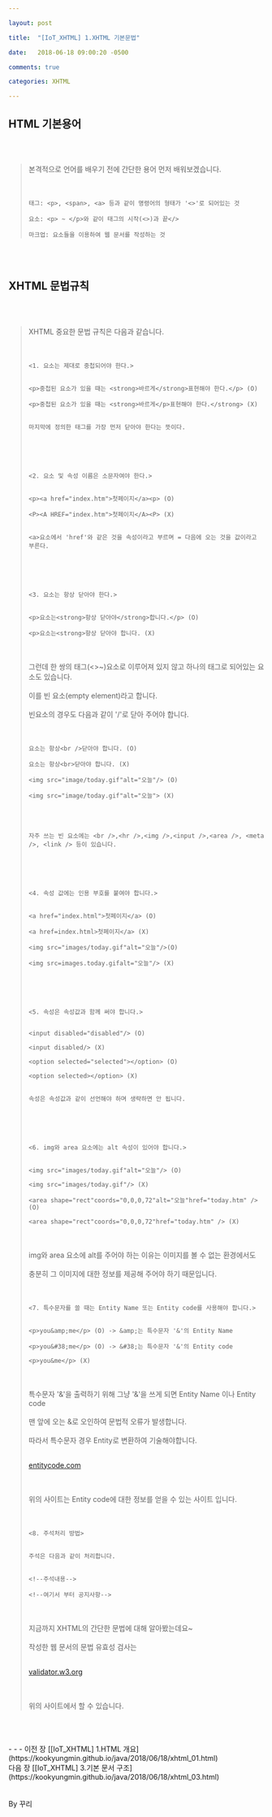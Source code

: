 ```yaml
---

layout: post

title:  "[IoT_XHTML] 1.XHTML 기본문법"

date:   2018-06-18 09:00:20 -0500

comments: true

categories: XHTML

---
```


## HTML 기본용어

<br>
<br>

>본격적으로 언어를 배우기 전에 간단한 용어 먼저 배워보겠습니다. 
><br>
><br>
><br>
>
>```
>태그: <p>, <span>, <a> 등과 같이 명령어의 형태가 '<>'로 되어있는 것
>
>요소: <p> ~ </p>와 같이 태그의 시작(<>)과 끝</>
>
>마크업: 요소들을 이용하여 웹 문서를 작성하는 것
>```

<br>
<br>

## XHTML 문법규칙

<br>
<br>

>XHTML 중요한 문법 규칙은 다음과 같습니다.
><br>
><br>
><br>
>
>```
><1. 요소는 제대로 중첩되어야 한다.>
>
>
><p>중첩된 요소가 있을 때는 <strong>바르게</strong>표현해야 한다.</p> (O)
>
><p>중첩된 요소가 있을 때는 <strong>바르게</p>표현해야 한다.</strong> (X)
>
>
>마지막에 정의한 태그를 가장 먼저 닫아야 한다는 뜻이다.
>```
>
><br>
><br>
><br>
>
>```
><2. 요소 및 속성 이름은 소문자여야 한다.>
>
>
><p><a href="index.htm">첫페이지</a><p> (O)
>
><P><A HREF="index.htm">첫페이지</A><P> (X)
>
>
><a>요소에서 'href'와 같은 것을 속성이라고 부르며 = 다음에 오는 것을 값이라고 부른다.
>```
>
><br>
><br>
><br>
>
>```
><3. 요소는 항상 닫아야 한다.>
>
>
><p>요소는<strong>항상 닫아야</strong>합니다.</p> (O)
>
><p>요소는<strong>항상 닫아야 합니다. (X)
>```
>
><br>
><br>
>그런데 한 쌍의 태그(<>~</>)요소로 이루어져 있지 않고 하나의 태그로 되어있는 요소도 있습니다. 
><br>
><br>
>이를 빈 요소(empty element)라고 합니다.
><br>
><br>
>빈요소의 경우도 다음과 같이 '/'로 닫아 주어야 합니다.
><br>
><br>
><br>
>
>```
>요소는 항상<br />닫아야 합니다. (O)
>
>요소는 항상<br>닫아야 합니다. (X)
>
><img src="image/today.gif"alt="오늘"/> (O)
>
><img src="image/today.gif"alt="오늘"> (X)
>```
>
><br>
><br>
>
>```
>자주 쓰는 빈 요소에는 <br />,<hr />,<img />,<input />,<area />, <meta />, <link /> 등이 있습니다.
>```
>
><br>
><br>
><br>
>
>```
><4. 속성 값에는 인용 부호를 붙여야 합니다.>
>
>
><a href="index.html">첫페이지</a> (O)
>
><a href=index.html>첫페이지</a> (X)
>
><img src="images/today.gif"alt="오늘"/>(O)
>
><img src=images.today.gifalt="오늘"/> (X)
>```
>
><br>
><br>
><br>
>
>```
><5. 속성은 속성값과 함께 써야 합니다.>
>
>
><input disabled="disabled"/> (O)
>
><input disabled/> (X)
>
><option selected="selected"></option> (O)
>
><option selected></option> (X)
>
>
>속성은 속성값과 같이 선언해야 하며 생략하면 안 됩니다.
>```
>
><br>
><br>
><br>
>
>```
><6. img와 area 요소에는 alt 속성이 있어야 합니다.>
>
>
><img src="images/today.gif"alt="오늘"/> (O)
>
><img src="images/today.gif"/> (X)
>
><area shape="rect"coords="0,0,0,72"alt="오늘"href="today.htm" /> (O)
>
><area shape="rect"coords="0,0,0,72"href="today.htm" /> (X)
>```
>
><br>
><br>
>img와 area 요소에 alt를 주어야 하는 이유는 이미지를 볼 수 없는 환경에서도 
><br>
><br>
>충분히 그 이미지에 대한 정보를 제공해 주어야 하기 때문입니다.
><br>
><br>
><br>
>
>```
><7. 특수문자를 쓸 때는 Entity Name 또는 Entity code를 사용해야 합니다.>
>
>
><p>you&amp;me</p> (O) -> &amp;는 특수문자 '&'의 Entity Name
>
><p>you&#38;me</p> (O) -> &#38;는 특수문자 '&'의 Entity code
>
><p>you&me</p> (X)
>```
>
><br>
><br>
>특수문자 '&'을 출력하기 위해 그냥 '&'을 쓰게 되면 Entity Name 이나 Entity code
><br>
><br>
>맨 앞에 오는 &로 오인하여 문법적 오류가 발생합니다.
><br>
><br>
>따라서 특수문자 경우 Entity로 변환하여 기술해야합니다.
><br>
><br>
>
>[entitycode.com](http://entitycode.com)
>
><br>
><br>
>위의 사이트는 Entity code에 대한 정보를 얻을 수 있는 사이트 입니다.
><br>
><br>
><br>
>
>```
><8. 주석처리 방법>
>
>
>주석은 다음과 같이 처리합니다.
>
>
><!--주석내용-->
>
><!--여기서 부터 공지사항-->
>```
>
><br>
><br>
>지금까지 XHTML의 간단한 문법에 대해 알아봤는데요~
><br>
><br>
>작성한 웹 문서의 문법 유효성 검사는 
><br>
><br>
>
>[validator.w3.org](https://validator.w3.org)
>
><br>
><br>
>위의 사이트에서 할 수 있습니다.

<br>
<br>
<br>
- - -
이전 장 [[IoT_XHTML] 1.HTML 개요](https://kookyungmin.github.io/java/2018/06/18/xhtml_01.html)
<br>
다음 장 [[IoT_XHTML] 3.기본 문서 구조](https://kookyungmin.github.io/java/2018/06/18/xhtml_03.html)


<br>
<br>
<br>
By 꾸리
